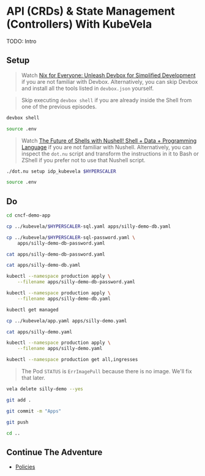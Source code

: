 # API (CRDs) & State Management (Controllers) With KubeVela

TODO: Intro

## Setup

> Watch [Nix for Everyone: Unleash Devbox for Simplified Development](https://youtu.be/WiFLtcBvGMU) if you are not familiar with Devbox. Alternatively, you can skip Devbox and install all the tools listed in `devbox.json` yourself.

> Skip executing `devbox shell` if you are already inside the Shell from one of the previous episodes.

```bash
devbox shell

source .env
```

> Watch [The Future of Shells with Nushell! Shell + Data + Programming Language](https://youtu.be/zoX_S6d-XU4) if you are not familiar with Nushell. Alternatively, you can inspect the `dot.nu` script and transform the instructions in it to Bash or ZShell if you prefer not to use that Nushell script.

```sh
./dot.nu setup idp_kubevela $HYPERSCALER

source .env
```

## Do

```sh
cd cncf-demo-app

cp ../kubevela/$HYPERSCALER-sql.yaml apps/silly-demo-db.yaml

cp ../kubevela/$HYPERSCALER-sql-password.yaml \
    apps/silly-demo-db-password.yaml

cat apps/silly-demo-db-password.yaml

cat apps/silly-demo-db.yaml

kubectl --namespace production apply \
    --filename apps/silly-demo-db-password.yaml

kubectl --namespace production apply \
    --filename apps/silly-demo-db.yaml

kubectl get managed

cp ../kubevela/app.yaml apps/silly-demo.yaml

cat apps/silly-demo.yaml

kubectl --namespace production apply \
    --filename apps/silly-demo.yaml

kubectl --namespace production get all,ingresses
```

> The Pod `STATUS` is `ErrImagePull` because there is no image. We'll fix that later.

```sh
vela delete silly-demo --yes

git add .

git commit -m "Apps"

git push

cd ..
```

## Continue The Adventure

* [Policies](../policies-idp/README.md)
